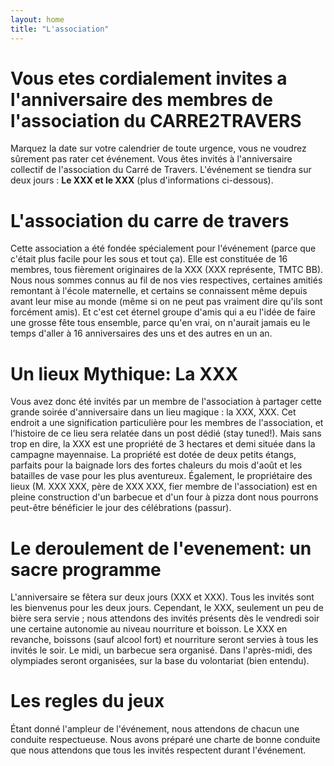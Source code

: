 ```yaml
---
layout: home
title: "L'association"
---
```


# Vous etes cordialement invites a l'anniversaire des membres de l'association du CARRE2TRAVERS
Marquez la date sur votre calendrier de toute urgence, vous ne voudrez sûrement pas rater cet événement.
Vous êtes invités à l'anniversaire collectif de l'association du Carré de Travers. L'événement se tiendra sur deux jours :
**Le XXX et le XXX** (plus d'informations ci-dessous).

# L'association du carre de travers
Cette association a été fondée spécialement pour l'événement (parce que c'était plus facile pour les sous et tout ça). Elle est constituée de 16 membres,
tous fièrement originaires de la XXX (XXX représente, TMTC BB). Nous nous sommes connus au fil de nos vies respectives, certaines amitiés remontant à l'école maternelle, et certains se connaissent même depuis avant leur mise au monde (même si on ne peut pas vraiment dire qu'ils sont forcément amis). Et c'est cet éternel groupe d'amis qui a eu l'idée de faire une grosse fête tous ensemble, parce qu'en vrai, on n'aurait jamais eu le temps d'aller à 16 anniversaires des uns et des autres en un an.

# Un lieux Mythique: La XXX
Vous avez donc été invités par un membre de l'association à partager cette grande soirée d'anniversaire dans un lieu magique : la XXX, XXX. Cet endroit a une signification particulière pour les membres de l'association, et l'histoire de ce lieu sera relatée dans un post dédié (stay tuned!). Mais sans trop en dire, la XXX est une propriété de 3 hectares et demi située dans la campagne mayennaise. La propriété est dotée de deux petits étangs, parfaits pour la baignade lors des fortes chaleurs du mois d'août et les batailles de vase pour les plus aventureux. Également, le propriétaire des lieux (M. XXX XXX, père de XXX XXX, fier membre de l'association) est en pleine construction d'un barbecue et d'un four à pizza dont nous pourrons peut-être bénéficier le jour des célébrations (passur).

# Le deroulement de l'evenement: un sacre programme
L'anniversaire se fêtera sur deux jours (XXX et XXX). Tous les invités sont les bienvenus pour les deux jours. Cependant, le XXX, seulement un peu de bière sera servie ; nous attendons des invités présents dès le vendredi soir une certaine autonomie au niveau nourriture et boisson. Le XXX en revanche, boissons (sauf alcool fort) et nourriture seront servies à tous les invités le soir. Le midi, un barbecue sera organisé. Dans l'après-midi, des olympiades seront organisées, sur la base du volontariat (bien entendu).

# Les regles du jeux
Étant donné l'ampleur de l'événement, nous attendons de chacun une conduite respectueuse. Nous avons préparé une charte de bonne conduite que nous attendons que tous les invités respectent durant l'événement.


